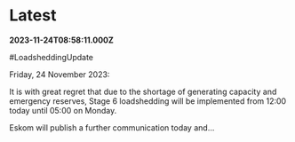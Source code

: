 # Latest

**2023-11-24T08:58:11.000Z**

\#LoadsheddingUpdate

Friday, 24 November 2023:

 It is with great regret that due to the shortage of generating capacity and emergency reserves, Stage 6 loadshedding will be implemented from 12:00 today until 05:00 on Monday. 

Eskom will publish a further communication today and…
